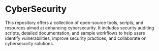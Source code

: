 # CyberSecurity
This repository offers a collection of open-source tools, scripts, and resources aimed at enhancing cybersecurity. It includes security auditing scripts, detailed documentation, and sample workflows to help users identify vulnerabilities, improve security practices, and collaborate on cybersecurity solutions.
